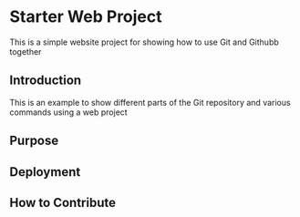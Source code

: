 # Starter Web Project

This is a simple website project for showing how to use Git and Githubb together

## Introduction

This is an example to show different parts of the Git repository and various commands using a web project

## Purpose

## Deployment

## How to Contribute